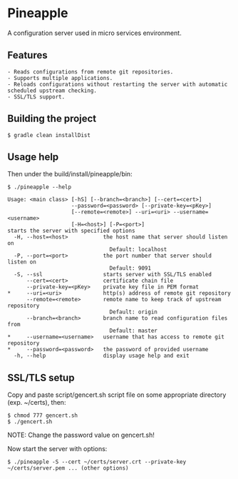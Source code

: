 # Pineapple

A configuration server used in micro services environment.

## Features
    - Reads configurations from remote git repositories.
    - Supports multiple applications.
    - Reloads configurations without restarting the server with automatic scheduled upstream checking.
    - SSL/TLS support.

## Building the project
```
$ gradle clean installDist
```

## Usage help
Then under the build/install/pineapple/bin:
```
$ ./pineapple --help
```

```
Usage: <main class> [-hS] [--branch=<branch>] [--cert=<cert>]
                    --password=<password> [--private-key=<pKey>]
                    [--remote=<remote>] --uri=<uri> --username=<username>
                    [-H=<host>] [-P=<port>]
starts the server with specified options
  -H, --host=<host>           the host name that server should listen on
                                Default: localhost
  -P, --port=<port>           the port number that server should listen on
                                Default: 9091
  -S, --ssl                   starts server with SSL/TLS enabled
      --cert=<cert>           certificate chain file
      --private-key=<pKey>    private key file in PEM format
*     --uri=<uri>             http(s) address of remote git repository
      --remote=<remote>       remote name to keep track of upstream repository
                                Default: origin
      --branch=<branch>       branch name to read configuration files from
                                Default: master
*     --username=<username>   username that has access to remote git repository
*     --password=<password>   the password of provided username
  -h, --help                  display usage help and exit
```

## SSL/TLS setup
Copy and paste script/gencert.sh script file on some appropriate directory (exp. ~/certs), then:
```
$ chmod 777 gencert.sh
$ ./gencert.sh
```
NOTE: Change the password value on gencert.sh!

Now start the server with options:
```
$ ./pineapple -S --cert ~/certs/server.crt --private-key ~/certs/server.pem ... (other options)
```
